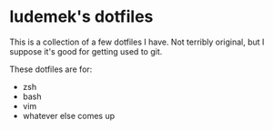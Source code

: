 ludemek's dotfiles
==================

This is a collection of a few dotfiles I have. Not terribly original, but I suppose it's good for getting used to git.

These dotfiles are for:
  - zsh
  - bash
  - vim
  - whatever else comes up
